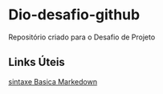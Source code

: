 # Dio-desafio-github
Repositório criado para o Desafio de Projeto


## Links Úteis
[sintaxe  Basica Markedown](https://www.markdownguide.org/basic-syntax/)
